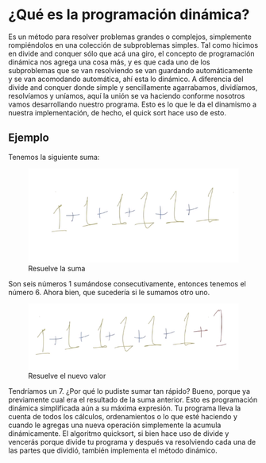 # ¿Qué es la programación dinámica?

Es un método para resolver problemas grandes o complejos, simplemente rompiéndolos en una colección de subproblemas simples. Tal como hicimos en divide and conquer sólo que acá una giro, el concepto de programación dinámica nos agrega una cosa más, y es que cada uno de los subproblemas que se van resolviendo se van guardando automáticamente y se van acomodando automática, ahí esta lo dinámico. A diferencia del divide and conquer donde simple y sencillamente agarrabamos, dividíamos, resolvíamos y uníamos, aquí la unión se va haciendo conforme nosotros vamos desarrollando nuestro programa. Esto es lo que le da el dinamismo a nuestra implementación, de hecho, el quick sort hace uso de esto.

## Ejemplo

Tenemos la siguiente suma:

<figure>
    <img id="img1" src="../../assets/divide_and_conquer_y_programacion_dinamica/que_es_la_programacion_dinamica/1.png" alt="img1"/>
    <figcaption>Resuelve la suma</figcaption>
</figure>

Son seis números 1 sumándose consecutivamente, entonces tenemos el número 6. Ahora bien, que sucedería si le sumamos otro uno.

<figure>
    <img id="img2" src="../../assets/divide_and_conquer_y_programacion_dinamica/que_es_la_programacion_dinamica/2.png" alt="img2"/>
    <figcaption>Resuelve el nuevo valor</figcaption>
</figure>

Tendríamos un 7. ¿Por qué lo pudiste sumar tan rápido? Bueno, porque ya previamente cual era el resultado de la suma anterior. Esto es programación dinámica simplificada aún a su máxima expresión. Tu programa lleva la cuenta de todos los cálculos, ordenamientos o lo que esté haciendo y cuando le agregas una nueva operación simplemente la acumula dinámicamente. El algoritmo quicksort, si bien hace uso de divide y vencerás porque divide tu programa y después va resolviendo cada una de las partes que dividió, también implementa el método dinámico.
